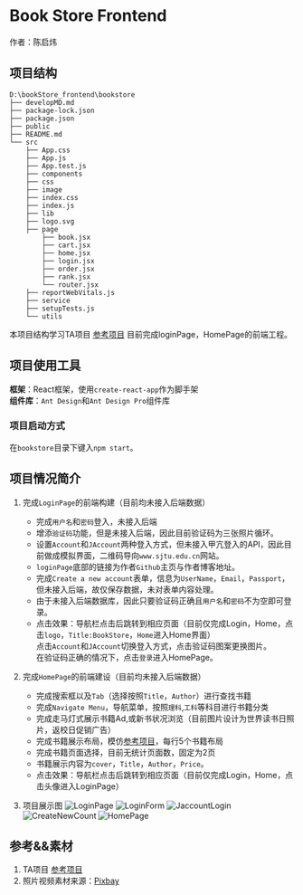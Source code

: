 # Book Store Frontend

作者：陈启炜

## 项目结构

``` constructure
D:\bookStore_frontend\bookstore
├── developMD.md
├── package-lock.json
├── package.json
├── public
├── README.md
└── src 
    ├── App.css
    ├── App.js
    ├── App.test.js
    ├── components
    ├── css
    ├── image
    ├── index.css
    ├── index.js
    ├── lib
    ├── logo.svg
    ├── page
        ├── book.jsx
        ├── cart.jsx
        ├── home.jsx
        ├── login.jsx
        ├── order.jsx
        ├── rank.jsx
        └── router.jsx
    ├── reportWebVitals.js
    ├── service
    ├── setupTests.js
    └── utils
```

本项目结构学习TA项目 [参考项目](https://github.com/Okabe-Rintarou-0/BookStore-Frontend "参考项目")
目前完成loginPage，HomePage的前端工程。

## 项目使用工具

**框架**：React框架，使用``create-react-app``作为脚手架  
**组件库**：``Ant Design``和``Ant Design Pro``组件库

### 项目启动方式

在``bookstore``目录下键入``npm start``。

## 项目情况简介

1. 完成``LoginPage``的前端构建（目前均未接入后端数据）
    - 完成``用户名``和``密码``登入，未接入后端
    - 增添``验证码``功能，但是未接入后端，因此目前验证码为三张照片循环。
    - 设置``Account``和``JAccount``两种登入方式，但未接入甲亢登入的API，因此目前做成模拟界面，二维码导向``www.sjtu.edu.cn``网站。
    - ``loginPage``底部的链接为作者``Github``主页与作者博客地址。
    - 完成``Create a new account``表单，信息为``UserName``，``Email``，``Passport``，但未接入后端，故仅保存数据，未对表单内容处理。
    - 由于未接入后端数据库，因此只要验证码正确且``用户名``和``密码``不为空即可登录。
    - 点击效果：导航栏点击后跳转到相应页面（目前仅完成Login，Home，点击``logo``，``Title:BookStore``，``Home``进入Home界面）  
点击``Account``和``JAccount``切换登入方式，点击验证码图案更换图片。  
在验证码正确的情况下，点击``登录``进入HomePage。

2. 完成``HomePage``的前端建设（目前均未接入后端数据）
    - 完成搜索框以及``Tab``（选择按照``Title``，``Author``）进行查找书籍
    - 完成``Navigate Menu``，导航菜单，按照``理科``,``工科``等科目进行书籍分类
    - 完成走马灯式展示书籍Ad,或新书状况浏览（目前图片设计为世界读书日照片，返校日促销广告）
    - 完成书籍展示布局，模仿[参考项目](https://github.com/Okabe-Rintarou-0/BookStore-Frontend "参考项目")，每行5个书籍布局
    - 完成书籍页面选择，目前无统计页面数，固定为2页
    - 书籍展示内容为``cover``，``Title``，``Author``，``Price``。
    - 点击效果：导航栏点击后跳转到相应页面（目前仅完成Login，Home，点击头像进入LoginPage）
  
3. 项目展示图
    ![LoginPage](./readmeSource/LoginPage.png)
    ![LoginForm](./readmeSource/LoginForm.png)
    ![JaccountLogin](./readmeSource/JaccountLogin.png)
    ![CreateNewCount](./readmeSource/CreateNewCount.png)
    ![HomePage](readmeSource/HomePage.png)

## 参考&&素材

1. TA项目 [参考项目](https://github.com/Okabe-Rintarou-0/BookStore-Frontend "参考项目")
2. 照片视频素材来源：[Pixbay](https://pixabay.com/)